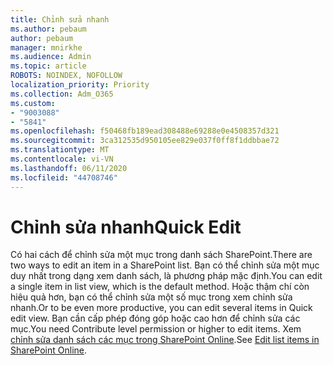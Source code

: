 ```yaml
---
title: Chỉnh sửa nhanh
ms.author: pebaum
author: pebaum
manager: mnirkhe
ms.audience: Admin
ms.topic: article
ROBOTS: NOINDEX, NOFOLLOW
localization_priority: Priority
ms.collection: Adm_O365
ms.custom:
- "9003088"
- "5841"
ms.openlocfilehash: f50468fb189ead308488e69288e0e4508357d321
ms.sourcegitcommit: 3ca312535d950105ee829e037f0ff8f1ddbbae72
ms.translationtype: MT
ms.contentlocale: vi-VN
ms.lasthandoff: 06/11/2020
ms.locfileid: "44708746"
---
```

# <a name="quick-edit"></a><span data-ttu-id="a1701-102">Chỉnh sửa nhanh</span><span class="sxs-lookup"><span data-stu-id="a1701-102">Quick Edit</span></span>

<span data-ttu-id="a1701-103">Có hai cách để chỉnh sửa một mục trong danh sách SharePoint.</span><span class="sxs-lookup"><span data-stu-id="a1701-103">There are two ways to edit an item in a SharePoint list.</span></span> <span data-ttu-id="a1701-104">Bạn có thể chỉnh sửa một mục duy nhất trong dạng xem danh sách, là phương pháp mặc định.</span><span class="sxs-lookup"><span data-stu-id="a1701-104">You can edit a single item in list view, which is the default method.</span></span> <span data-ttu-id="a1701-105">Hoặc thậm chí còn hiệu quả hơn, bạn có thể chỉnh sửa một số mục trong xem chỉnh sửa nhanh.</span><span class="sxs-lookup"><span data-stu-id="a1701-105">Or to be even more productive, you can edit several items in Quick edit view.</span></span> <span data-ttu-id="a1701-106">Bạn cần cấp phép đóng góp hoặc cao hơn để chỉnh sửa các mục.</span><span class="sxs-lookup"><span data-stu-id="a1701-106">You need Contribute level permission or higher to edit items.</span></span> <span data-ttu-id="a1701-107">Xem [chỉnh sửa danh sách các mục trong SharePoint Online](https://support.microsoft.com/office/dac1a1c3-a80b-4082-ba57-715cf613d0f7).</span><span class="sxs-lookup"><span data-stu-id="a1701-107">See [Edit list items in SharePoint Online](https://support.microsoft.com/office/dac1a1c3-a80b-4082-ba57-715cf613d0f7).</span></span>
